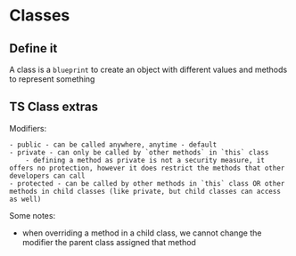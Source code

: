 # Classes

## Define it

A class is a `blueprint` to create an object with different values and methods to represent something

## TS Class extras

Modifiers:

    - public - can be called anywhere, anytime - default
    - private - can only be called by `other methods` in `this` class
        - defining a method as private is not a security measure, it offers no protection, however it does restrict the methods that other developers can call
    - protected - can be called by other methods in `this` class OR other methods in child classes (like private, but child classes can access as well)

Some notes:

- when overriding a method in a child class, we cannot change the modifier
  the parent class assigned that method

